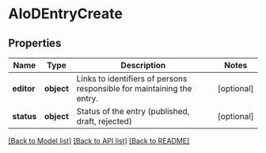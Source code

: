# AIoDEntryCreate

## Properties
Name | Type | Description | Notes
------------ | ------------- | ------------- | -------------
**editor** | **object** | Links to identifiers of persons responsible for maintaining the entry. | [optional] 
**status** | **object** | Status of the entry (published, draft, rejected) | [optional] 

[[Back to Model list]](../README.md#documentation-for-models) [[Back to API list]](../README.md#documentation-for-api-endpoints) [[Back to README]](../README.md)

